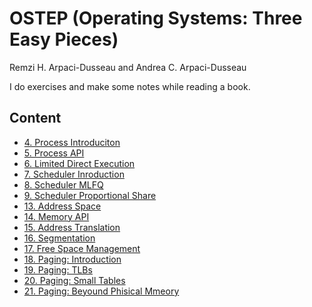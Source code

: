 # OSTEP (Operating Systems: Three Easy Pieces)
Remzi H. Arpaci-Dusseau and Andrea C. Arpaci-Dusseau

I do exercises and make some notes while reading a book.

## Content 
- [4. Process Introduciton](https://github.com/ilshat25/OSTEP/tree/main/cpu-intro/exercises/README.md)
- [5. Process API](https://github.com/ilshat25/OSTEP/tree/main/cpu-api/exercises/README.md)
- [6. Limited Direct Execution](https://github.com/ilshat25/OSTEP/tree/main/6.cpu-direct-execution/exercises/README.md)
- [7. Scheduler Inroduction](https://github.com/ilshat25/OSTEP/tree/main/7.sched-intro/exercises/README.md)
- [8. Scheduler MLFQ](https://github.com/ilshat25/OSTEP/tree/main/8.sched-mlfq/exercises/README.md)
- [9. Scheduler Proportional Share](https://github.com/ilshat25/OSTEP/tree/main/9.sched-lottery/exercises/README.md)
- [13. Address Space](https://github.com/ilshat25/OSTEP/tree/main/13.mem-intro/exercises/README.md)
- [14. Memory API](https://github.com/ilshat25/OSTEP/tree/main/14.mem-api/exercises/README.md)
- [15. Address Translation](https://github.com/ilshat25/OSTEP/tree/main/15.mem-address-translation/exercises/README.md)
- [16. Segmentation](https://github.com/ilshat25/OSTEP/tree/main/16.segmentation/exercises/README.md)
- [17. Free Space Management](https://github.com/ilshat25/OSTEP/tree/main/17.free-space-management/exercises/README.md)
- [18. Paging: Introduction](https://github.com/ilshat25/OSTEP/tree/main/18.paging-intro/exercises/README.md)
- [19. Paging: TLBs](https://github.com/ilshat25/OSTEP/tree/main/19.paging-tlbs/exercises/README.md)
- [20. Paging: Small Tables](https://github.com/ilshat25/OSTEP/tree/main/20.paging-small-tables/exercises/README.md)
- [21. Paging: Beyound Phisical Mmeory](https://github.com/ilshat25/OSTEP/tree/main/21.beyound-phys/exercises/README.md)
